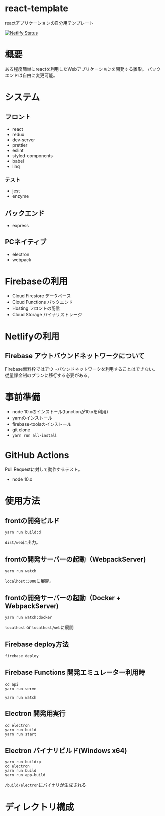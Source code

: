 # react-template
reactアプリケーションの自分用テンプレート

[![Netlify Status](https://api.netlify.com/api/v1/badges/80244424-4ec5-4508-969b-396914363c5d/deploy-status)](https://app.netlify.com/sites/webapp-template/deploys)

# 概要
ある程度簡単にreactを利用したWebアプリケーションを開発する雛形。
バックエンドは自由に変更可能。

# システム
## フロント
- react
- redux
- dev-server
- prettier
- eslint
- styled-components
- babel
- linq

### テスト
- jest
- enzyme

## バックエンド
- express

## PCネイティブ
- electron
- webpack

# Firebaseの利用
- Cloud Firestore
    データベース
- Cloud Functions
    バックエンド
- Hosting
    フロントの配信
- Cloud Storage
    バイナリストレージ

# Netlifyの利用


## Firebase アウトバウンドネットワークについて
Firebase無料枠ではアウトバウンドネットワークを利用することはできない。
従量課金制のプランに移行する必要がある。

# 事前準備
- node 10.xのインストール(functionが10.xを利用）
- yarnのインストール
- firebase-toolsのインストール
- git clone
- `yarn run all-install`

# GitHub Actions
Pull Requestに対して動作するテスト。
- node 10.x

# 使用方法

## frontの開発ビルド
```
yarn run build:d
```
`dist/web`に出力。

## frontの開発サーバーの起動（WebpackServer)
```
yarn run watch
```
`localhost:3000`に展開。

## frontの開発サーバーの起動（Docker + WebpackServer)
```
yarn run watch:docker
```
`localhost` or `localhost/web`に展開


## Firebase deploy方法
```
firebase deploy
```
## Firebase Functions 開発エミュレーター利用時
```
cd api
yarn run serve

yarn run watch
```

## Electron 開発用実行
```
cd electron
yarn run build
yarn run start
```

## Electron バイナリビルド(Windows x64)
```
yarn run build:p
cd electron
yarn run build
yarn run app-build
```
`/build/electron`にバイナリが生成される


# ディレクトリ構成

